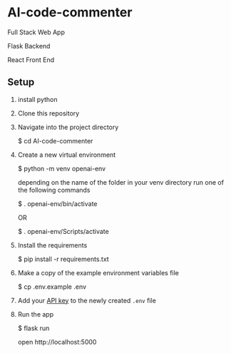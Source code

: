 # AI-code-commenter

Full Stack Web App

Flask Backend

React Front End

## Setup

1. install python 

2. Clone this repository

3. Navigate into the project directory

   $ cd AI-code-commenter

4. Create a new virtual environment

   $ python -m venv openai-env

   depending on the name of the folder in your venv directory run one of the following commands

   $ . openai-env/bin/activate

   OR

   $ . openai-env/Scripts/activate

5. Install the requirements

   $ pip install -r requirements.txt

6. Make a copy of the example environment variables file

   $ cp .env.example .env

7. Add your [API key](https://beta.openai.com/account/api-keys) to the newly created `.env` file

8. Run the app

   $ flask run

   open http://localhost:5000
